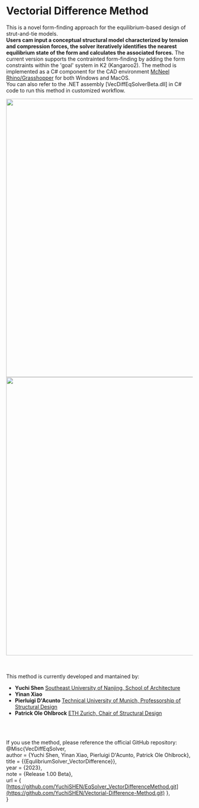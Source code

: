 # Vectorial Difference Method

This is a novel form-finding approach for the equilibrium-based design of strut-and-tie models.
<br>
__Users cam input a conceptual structural model characterized by tension and compression forces, the solver iteratively identifies the nearest equilibrium state of the form and calculates the associated forces.__
The current version supports the contrainted form-finding by adding the form constraints within the 'goal' system in K2 (Kangaroo2).
The method is implemented as a C# component for the CAD environment [McNeel Rhino/Grasshopper](https://www.rhino3d.com/) for both Windows and MacOS.<br>
You can also refer to the .NET assembly [VecDiffEqSolverBeta.dll] in C# code to run this method in customized workflow.
<br>

<div align="center">
<img src="https://github.com/YuchiSHEN/EqSolver_VectorDifferenceMethod/blob/5e0e550f401641ab598b3d6bc58817c41dee7a80/png/lattice.png" width=750>
</div>

<div align="center">
<img src="https://github.com/YuchiSHEN/EqSolver_VectorDifferenceMethod/blob/9a2b2646f5538654c21bbadc563fbf5b0313bbff/gif/Beam_Para.gif" width=750>
</div>

<br>
<br>

This method is currently developed and mantained by:
- __Yuchi Shen__ [Southeast University of Nanjing, School of Architecture](http://arch.seu.edu.cn/jz_en/main.htm)
- __Yinan Xiao__ []()
- __Pierluigi D'Acunto__ [Technical University of Munich, Professorship of Structural Design](https://www.arc.ed.tum.de/sd/structural-design/)
- __Patrick Ole Ohlbrock__ [ETH Zurich, Chair of Structural Design](https://schwartz.arch.ethz.ch/)
<br>
<br>

If you use the method, please reference the official GitHub repository: <br>
@Misc{VecDiffEqSolver, <br>
author = {Yuchi Shen, Yinan Xiao, Pierluigi D'Acunto, Patrick Ole Ohlbrock}, <br>
title = {{EqulibriumSolver_VectorDifference}}, <br>
year = {2023}, <br>
note = {Release 1.00 Beta}, <br>
url = { [https://github.com/YuchiSHEN/EqSolver_VectorDifferenceMethod.git](https://github.com/YuchiSHEN/Vectorial-Difference-Method.git) }, <br>
}
<br>
<br>
